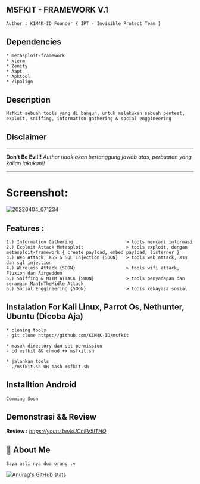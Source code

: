 ## MSFKIT - FRAMEWORK V.1
```
Author : K1M4K-ID Founder { IPT - Invisible Protect Team }
```



## Dependencies
```
* metasploit-framework
* xterm
* Zenity
* Aapt
* Apktool
* Zipalign
```

## Description
 ```
Msfkit sebuah tools yang di bangun, untuk melakukan sebuah pentest, exploit, sniffing, information gathering & social enggineering
 ```
 
## Disclaimer
*** 
<b>Don't Be Evil!!</b> <i>Author tidak akan bertanggung jawab atas, perbuatan yang kalian lakukan!!</i>
***
 
# Screenshot:


![20220404_071234](https://user-images.githubusercontent.com/46388169/161455347-4d120f02-c18a-4b5f-96aa-cf369512dbce.jpg)




## Features : 
```  
1.) Information Gathering                    > tools mencari informasi
2.) Exploit Attack Metasploit                > tools exploit, dengan metasploit-framework { create payload, embed payload, listerner }
3.) Web Attack, XSS & SQL Injection {SOON}   > tools web attack, Xss dan sql injection
4.) Wireless Attack {SOON}                   > tools wifi attack, Fluxion dan Airgeddon
5.) Sniffing & MITM ATTACK {SOON}            > tools penyadapan dan serangan ManInTheMidle Attack
6.) Social Enggineering {SOON}               > tools rekayasa sosial  
```
## Instalation For Kali Linux, Parrot Os, Nethunter, Ubuntu (Dicoba Aja)
```
* cloning tools
- git clone https://github.com/K1M4K-ID/msfkit

* masuk directory dan set permission
- cd msfkit && chmod +x msfkit.sh

* jalankan tools
- ./msfkit.sh OR bash msfkit.sh
```

## Installtion Android
```
Comming Soon
```

## Demonstrasi && Review
<b>Review :</b> <i>https://youtu.be/kUCnEV5ITHQ</i>



## 🚀 About Me
```
Saya asli nya dua orang :v
```


[![Anurag's GitHub stats](https://github-readme-stats.vercel.app/api?username=K1M4K-ID)](https://github.com/anuraghazra/github-readme-stats)
